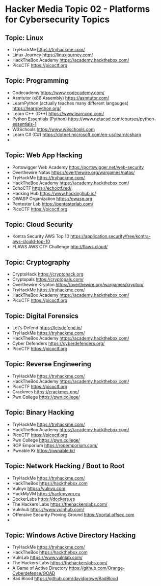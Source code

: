 # Hacker Media Topic 02 - Platforms for Cybersecurity Topics
## Topic: Linux
* TryHackMe https://tryhackme.com/
* Linux Journey https://linuxjourney.com/
* HackTheBox Academy https://academy.hackthebox.com/
* PicoCTF https://picoctf.org
## Topic: Programming
* Codecademy https://www.codecademy.com/
* Asmtutor (x86 Assembly) https://asmtutor.com/
* LearnPython (actually teaches many different langauges) https://learnpython.org/
* Learn C++ (C++) https://www.learncpp.com/
* Python Essentials (Python) https://www.netacad.com/courses/python-essentials-1
* W3Schools https://www.w3schools.com
* Learn C# (C#) https://dotnet.microsoft.com/en-us/learn/csharp
* 
## Topic: Web App Hacking
* Portswigger Web Academy https://portswigger.net/web-security
* Overthewire Natas https://overthewire.org/wargames/natas/
* TryHackMe https://tryhackme.com/
* HackTheBox Academy https://academy.hackthebox.com/
* EchoCTF https://echoctf.red/
* Hacking Hub https://www.hackinghub.io/
* OWASP Organization https://owasp.org
* Pentester Lab https://pentesterlab.com/
* PicoCTF https://picoctf.org
## Topic: Cloud Security
* Kontra Security AWS Top 10 https://application.security/free/kontra-aws-clould-top-10
* FLAWS AWS CTF Challenge http://flaws.cloud/
## Topic: Cryptography
* CryptoHack https://cryptohack.org
* Cryptopals https://cryptopals.com/
* Overthewire Krypton https://overthewire.org/wargames/krypton/
* TryHackMe https://tryhackme.com/
* HackTheBox Academy https://academy.hackthebox.com/
* PicoCTF https://picoctf.org
## Topic: Digital Forensics
* Let's Defend https://letsdefend.io/
* TryHackMe https://tryhackme.com/
* HackTheBox Academy https://academy.hackthebox.com/
* Cyber Defenders https://cyberdefenders.org/
* PicoCTF https://picoctf.org
## Topic: Reverse Engineering
* TryHackMe https://tryhackme.com/
* HackTheBox Academy https://academy.hackthebox.com/
* PicoCTF https://picoctf.org
* Crackmes https://crackmes.one/
* Pwn College https://pwn.college/
## Topic: Binary Hacking
* TryHackMe https://tryhackme.com/
* HackTheBox Academy https://academy.hackthebox.com/
* PicoCTF https://picoctf.org
* Pwn College https://pwn.college/
* ROP Emporium https://ropemporium.com/
* Pwnable Kr https://pwnable.kr/
## Topic: Network Hacking / Boot to Root
* TryHackMe https://tryhackme.com/
* HackTheBox https://hackthebox.com
* Vulnyx https://vulnyx.com
* HackMyVM https://hackmyvm.eu
* DockerLabs https://dockers.es
* The Hackers Labs https://thehackerslabs.com/
* Vulnhub https://www.vulnhub.com/
* Offensive Security Proving Ground https://portal.offsec.com
* 
## Topic: Windows Active Directory Hacking
* TryHackMe https://tryhackme.com/
* HackTheBox https://hackthebox.com
* VulnLab https://www.vulnlab.com/
* The Hackers Labs https://thehackerslabs.com/
* A Game of Active Directory https://github.com/Orange-Cyberdefense/GOAD
* Bad Blood https://github.com/davidprowe/BadBlood
